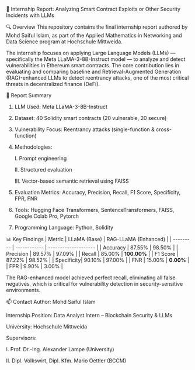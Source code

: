 📘 Internship Report: Analyzing Smart Contract Exploits or Other Security Incidents with LLMs

🔍 Overview
This repository contains the final internship report authored by Mohd Saiful Islam, as part of the Applied Mathematics in Networking and Data Science program at Hochschule Mittweida.

The internship focuses on applying Large Language Models (LLMs) — specifically the Meta LLaMA-3-8B-Instruct model — to analyze and detect vulnerabilities in Ethereum smart contracts. The core contribution lies in evaluating and comparing baseline and Retrieval-Augmented Generation (RAG)-enhanced LLMs to detect reentrancy attacks, one of the most critical threats in decentralized finance (DeFi).

📄 Report Summary
1) LLM Used: Meta LLaMA-3-8B-Instruct

2) Dataset: 40 Solidity smart contracts (20 vulnerable, 20 secure)

3) Vulnerability Focus: Reentrancy attacks (single-function & cross-function)

4) Methodologies:

   I. Prompt engineering

   II. Structured evaluation

   III. Vector-based semantic retrieval using FAISS

5) Evaluation Metrics: Accuracy, Precision, Recall, F1 Score,  Specificity, FPR, FNR

6) Tools: Hugging Face Transformers, SentenceTransformers, FAISS, Google Colab Pro, Pytorch
7) Programming Language: Python, Solidity


📊 Key Findings
   | Metric    | LLaMA (Base) | RAG-LLaMA (Enhanced) |
| --------- | ------------ | -------------------- |
| Accuracy  | 87.55%       | 98.50%               |
| Precision | 89.57%       | 97.09%               |
| Recall    | 85.00%       | **100.00%**          |
| F1 Score  | 87.22%       | 98.52%               |
| Specificity| 90.10%      | 97.00%               |
| FNR       | 15.00%       | **0.00%**            |
| FPR       | 9.90%        | 3.00%                |

The RAG-enhanced model achieved perfect recall, eliminating all false negatives, which is critical for vulnerability detection in security-sensitive environments.

📫 Contact
Author: Mohd Saiful Islam

Internship Position: Data Analyst Intern – Blockchain Security & LLMs

University: Hochschule Mittweida

Supervisors:

I. Prof. Dr.-Ing. Alexander Lampe (University)

II. Dipl. Volkswirt, Dipl. Kfm. Mario Oettler (BCCM)

